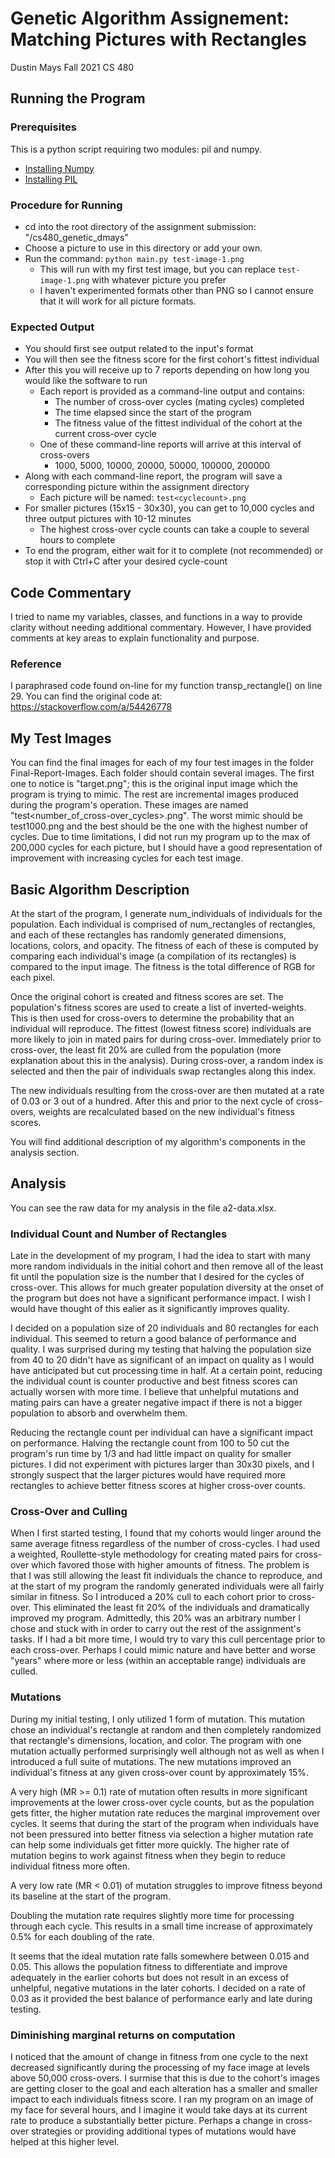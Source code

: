 # Genetic Algorithm Assignement: Matching Pictures with Rectangles
Dustin Mays
Fall 2021
CS 480

## Running the Program

### Prerequisites

This is a python script requiring two modules: pil and numpy.
- [Installing Numpy](https://data-flair.training/blogs/install-numpy/)
- [Installing PIL](https://wp.stolaf.edu/it/installing-pil-pillow-cimage-on-windows-and-mac/)

### Procedure for Running

- cd into the root directory of the assignment submission: "/cs480_genetic_dmays"
- Choose a picture to use in this directory or add your own.
- Run the command: `python main.py test-image-1.png`
  - This will run with my first test image, but you can replace `test-image-1.png` with whatever picture you prefer
  - I haven't experimented formats other than PNG so I cannot ensure that it will work for all picture formats.

### Expected Output

- You should first see output related to the input's format
- You will then see the fitness score for the first cohort's fittest individual
- After this you will receive up to 7 reports depending on how long you would like the software to run
  - Each report is provided as a command-line output and contains: 
    - The number of cross-over cycles (mating cycles) completed
    - The time elapsed since the start of the program
    - The fitness value of the fittest individual of the cohort at the current cross-over cycle
  - One of these command-line reports will arrive at this interval of cross-overs
    - 1000, 5000, 10000, 20000, 50000, 100000, 200000
- Along with each command-line report, the program will save a corresponding picture within the assignment directory
  - Each picture will be named: `test<cyclecount>.png`
- For smaller pictures (15x15 - 30x30),  you can get to 10,000 cycles and three output pictures with 10-12 minutes
  - The highest cross-over cycle counts can take a couple to several hours to complete
- To end the program, either wait for it to complete (not recommended) or stop it with Ctrl+C after your desired cycle-count

## Code Commentary

I tried to name my variables, classes, and functions in a way to provide clarity without needing additional commentary. However, I have provided comments at key areas to explain functionality and purpose.

### Reference

I paraphrased code found on-line for my function transp_rectangle() on line 29. You can find the original code at: https://stackoverflow.com/a/54426778

## My Test Images

You can find the final images for each of my four test images in the folder Final-Report-Images. Each folder should contain several images. The first one to notice is "target.png"; this is the original input image which the program is trying to mimic. The rest are incremental images produced during the program's operation. These images are named "test<number_of_cross-over_cycles>.png". The worst mimic should be test1000.png and the best should be the one with the highest number of cycles. Due to time limitations, I did not run my program up to the max of 200,000 cycles for each picture, but I should have a good representation of improvement with increasing cycles for each test image.

## Basic Algorithm Description

At the start of the program, I generate num_individuals of individuals for the population. Each individual is comprised of num_rectangles of rectangles, and each of these rectangles has randomly generated dimensions, locations, colors, and opacity. The fitness of each of these is computed by comparing each individual's image (a compilation of its rectangles) is compared to the input image. The fitness is the total difference of RGB for each pixel.

Once the original cohort is created and fitness scores are set. The population's fitness scores are used to create a list of inverted-weights. This is then used for cross-overs to determine the probability that an individual will reproduce. The fittest (lowest fitness score) individuals are more likely to join in mated pairs for during cross-over. Immediately prior to cross-over, the least fit 20% are culled from the population (more explanation about this in the analysis). During cross-over, a random index is selected and then the pair of individuals swap rectangles along this index.

The new individuals resulting from the cross-over are then mutated at a rate of 0.03 or 3 out of a hundred. After this and prior to the next cycle of cross-overs, weights are recalculated based on the new individual's fitness scores. 

You will find additional description of my algorithm's components in the analysis section.

## Analysis

You can see the raw data for my analysis in the file a2-data.xlsx.

### Individual Count and Number of Rectangles

Late in the development of my program, I had the idea to start with many more random individuals in the initial cohort and then remove all of the least fit until the population size is the number that I desired for the cycles of cross-over. This allows for much greater population diversity at the onset of the program but does not have a significant performance impact. I wish I would have thought of this ealier as it significantly improves quality.

I decided on a population size of 20 individuals and 80 rectangles for each individual. This seemed to return a good balance of performance and quality. I was surprised during my testing that halving the population size from 40 to 20 didn't have as significant of an impact on quality as I would have anticipated but cut processing time in half. At a certain point, reducing the individual count is counter productive and best fitness scores can actually worsen with more time. I believe that unhelpful mutations and mating pairs can have a greater negative impact if there is not a bigger population to absorb and overwhelm them.

Reducing the rectangle count per individual can have a significant impact on performance. Halving the rectangle count from 100 to 50 cut the program's run time by 1/3 and had little impact on quality for smaller pictures. I did not experiment with pictures larger than 30x30 pixels, and I strongly suspect that the larger pictures would have required more rectangles to achieve better fitness scores at higher cross-over counts.

### Cross-Over and Culling

When I first started testing, I found that my cohorts would linger around the same average fitness regardless of the number of cross-cycles. I had used a weighted, Roullette-style methodology for creating mated pairs for cross-over which favored those with higher amounts of fitness. The problem is that I was still allowing the least fit individuals the chance to reproduce, and at the start of my program the randomly generated individuals were all fairly similar in fitness. So I introduced a 20% cull to each cohort prior to cross-over. This eliminated the least fit 20% of the individuals and dramatically improved my program. Admittedly, this 20% was an arbitrary number I chose and stuck with in order to carry out the rest of the assignment's tasks. If I had a bit more time, I would try to vary this cull percentage prior to each cross-over. Perhaps I could mimic nature and have better and worse "years" where more or less (within an acceptable range) individuals are culled.

### Mutations

During my initial testing, I only utilized 1 form of mutation. This mutation chose an individual's rectangle at random and then completely randomized that rectangle's dimensions, location, and color. The program with one mutation actually performed surprisingly well although not as well as when I introduced a full suite of mutations. The new mutations improved an individual's fitness at any given cross-over count by approximately 15%.

A very high (MR >= 0.1) rate of mutation often results in more significant improvements at the lower cross-over cycle counts, but as the population gets fitter, the higher mutation rate reduces the marginal improvement over cycles. It seems that during the start of the program when individuals have not been pressured into better fitness via selection a higher mutation rate can help some individuals get fitter more quickly. The higher rate of mutation begins to work against fitness when they begin to reduce individual fitness more often.

A very low rate (MR < 0.01) of mutation struggles to improve fitness beyond its baseline at the start of the program.

Doubling the mutation rate requires slightly more time for processing through each cycle. This results in a small time increase of approximately 0.5% for each doubling of the rate.

It seems that the ideal mutation rate falls somewhere between 0.015 and 0.05. This allows the population fitness to differentiate and improve adequately in the earlier cohorts but does not result in an excess of unhelpful, negative mutations in the later cohorts. I decided on a rate of 0.03 as it provided the best balance of performance early and late during testing.

### Diminishing marginal returns on computation

I noticed that the amount of change in fitness from one cycle to the next decreased significantly during the processing of my face image at levels above 50,000 cross-overs. I surmise that this is due to the cohort's images are getting closer to the goal and each alteration has a smaller and smaller impact to each individuals fitness score. I ran my program on an image of my face for several hours, and I imagine it would take days at its current rate to produce a substantially better picture. Perhaps a change in cross-over strategies or providing additional types of mutations would have helped at this higher level.
